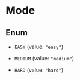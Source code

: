 

# Mode

## Enum


* `EASY` (value: `"easy"`)

* `MEDIUM` (value: `"medium"`)

* `HARD` (value: `"hard"`)



